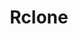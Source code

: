---
title: "10. Rclone"
published: true
morea_id: experience-rclone
morea_type: experience
morea_summary: "Understand how to configure and move data using Rclone."
morea_sort_order: 10
morea_labels:
  - XX min (Teaching)
morea_enable_toc: true
---